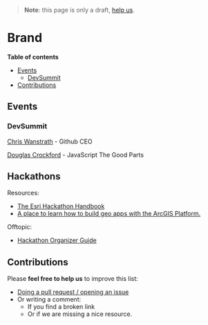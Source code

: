 > **Note**: this page is only a draft, [help us](#contributions).

# Brand
<!-- START doctoc generated TOC please keep comment here to allow auto update -->
<!-- DON'T EDIT THIS SECTION, INSTEAD RE-RUN doctoc TO UPDATE -->
**Table of contents**

- [Events](#events)
  - [DevSummit](#devsummit)
- [Contributions](#contributions)

<!-- END doctoc generated TOC please keep comment here to allow auto update -->

## Events

### DevSummit
[Chris Wanstrath](https://www.youtube.com/watch?v=5pP_0oAHqaY) - Github CEO

[Douglas Crockford](http://www.esri.com/videos/watch?videoid=4998&isLegacy=true&title=dev-summit-keynote:-douglas-crockford) - JavaScript The Good Parts

## Hackathons

Resources:
* [The Esri Hackathon Handbook](http://hackathon-handbook.com/appendix.html)
* [A place to learn how to build geo apps with the ArcGIS Platform.](https://github.com/Esri/geodev-hackerlabs)

Offtopic:
* [Hackathon Organizer Guide](https://guide.mlh.io/)

## Contributions
Please **feel free to help us** to improve this list:

* [Doing a pull request / opening an issue](https://github.com/hhkaos/awesome-arcgis#contributions)
* Or writing a comment:
  * If you find a broken link
  * Or if we are missing a nice resource.
